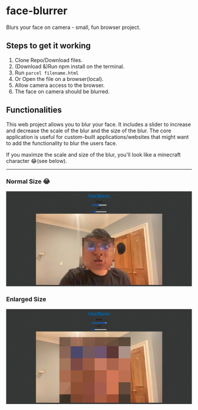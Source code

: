 # face-blurrer
Blurs your face on camera - small, fun browser project.

## Steps to get it working

1. Clone Repo/Download files.
2. (Download &)Run npm install on the terminal.
3. Run ```parcel filename.html```
4. Or Open the file on a browser(local).
5. Allow camera access to the browser.
6. The face on camera should be blurred.

## Functionalities

This web project allows you to blur your face. It includes a slider to increase and decrease the scale of the  blur and the size of the blur.
The core application is useful for custom-built applications/websites that might want to add the functionality to blur the users face.

If you maximze the scale and size of the blur, you'll look like a minecraft character 😂(see below).

---

### Normal Size 😂
![Normal Size Blur](NormalSize.png)


### Enlarged Size
![Enlarged Size Blur](EnlargedSize.png)
